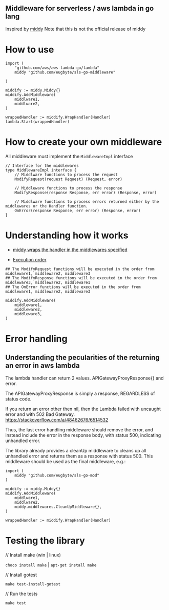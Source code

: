 ## Middleware for serverless / aws lambda in go lang
Inspired by [middy](https://github.com/middyjs/middy)
Note that this is not the official release of middy

# How to use
```
import (
    "github.com/aws/aws-lambda-go/lambda"
    middy "github.com/eugbyte/sls-go-middleware"

)

middify := middy.Middy{}
middify.AddMiddleware(
    middlware1,
    middlware2,
)

wrappedHandler := middify.WrapHandler(Handler)
lambda.Start(wrappedHandler)
```
# How to create your own middleware
All middleware must implement the `MiddlewareImpl` interface
```
// Interface for the middlewares
type MiddlewareImpl interface {
	// Middlware functions to process the request
	ModifyRequest(request Request) (Request, error)

	// Middleware functions to process the response
	ModifyResponse(response Response, err error) (Response, error)

	// Middlware functions to process errors returned either by the middlewares or the Handler function.
	OnError(response Response, err error) (Response, error)
}
```

# Understanding how it works
* [middy wraps the handler in the middlewares specified](https://github.com/middyjs/middy#how-it-works)

* [Execution order](https://github.com/middyjs/middy#execution-order)
```
## The ModifyRequest functions will be executed in the order from middleware1, middleware2, middleware3
## The ModifyResponse functions will be executed in the order from middleware3, middleware2, middleware1
## The OnError functions will be executed in the order from middleware1, middleware2, middleware3

middify.AddMiddleware(
    middleware1,
    middleware2,
    middleware3,
)
```


# Error handling
## Understanding the pecularities of the returning an error in aws lambda
The lambda handler can return 2 values. APIGatewayProxyResponse{} and error.

The APIGatewayProxyResponse is simply a response, REGARDLESS of status code.

If you return an error other then nil, then the Lambda failed with uncaught error and with 502 Bad Gateway. https://stackoverflow.com/a/48462676/6514532

Thus, the last error handling middleware should remove the error, and instead include the error in the response body, with status 500, indicating unhandled error.

The library already provides a cleanUp middleware to cleans up all unhandled error and returns them as a response with status 500. This middleware should be used as the final middleware, e.g.:
```
import (
	middy "github.com/eugbyte/sls-go-mod"
)

middify := middy.Middy{}
middify.AddMiddleware(
    middlware1,
    middlware2,
    middy.middlewares.CleanUpMiddleware{},
)

wrappedHandler := middify.WrapHandler(Handler)
```

# Testing the library
// Install make (win | linux)

`choco install make` | `apt-get install make`

// Install gotest

`make test-install-gotest`

// Run the tests

`make test`
